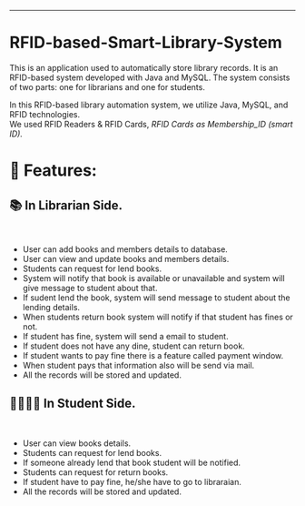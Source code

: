 ---
# RFID-based-Smart-Library-System
This is an application used to automatically store library records. It is an RFID-based system developed with Java and MySQL. The system consists of two parts: one for librarians and one for students.
<br>

In this RFID-based library automation system, we utilize Java, MySQL, and RFID technologies.<br> 
We used RFID Readers & RFID Cards, *RFID Cards as Membership_ID (smart ID).* <br>


# 🧐 Features:
 
<h2>📚 In Librarian Side.</h2><br>  

* User can add books and members details to database.
* User can view and update books and members details.
* Students can request for lend books.
* System will notify that book is available or unavailable and system will give message to student about that.
* If sudent lend the book, system will send message to student about the lending details.
* When students return book system will notify if that student has fines or not.
* If student has fine, system will send a email to student.
* If student does not have any dine, student can return book.
* If student wants to pay fine there is a feature called payment window.
* When student pays that information also will be send via mail.
* All the records will be stored and updated.
  
<h2>👩‍🏫👨‍🏫 In Student Side.</h2><br>

* User can view books details.
* Students can request for lend books.
* If someone already lend that book student will be notified.
* Students can request for return books.
* If student have to pay fine, he/she have to go to libraraian.
* All the records will be stored and updated.

